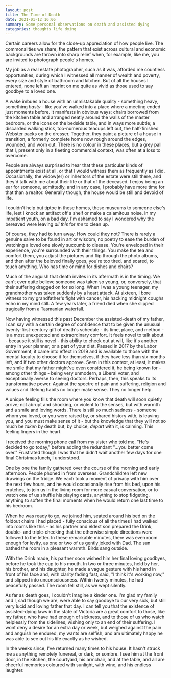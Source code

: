 ```yaml
---
layout: post
title: The Time of Death
date: 2021-01-12 16:06
summary: Some personal observations on death and assisted dying
categories: thoughts life dying
---
```


Certain careers allow for the close-up appreciation of how people live. The commonalities we share, the pattern that exist across cultural and economic backgrounds are thrown into sharp relief when, for example, like me, you are invited to photograph people's homes.
  
My job as a real estate photographer, such as it was, afforded me countless opportunities, during which I witnessed all manner of wealth and poverty, every size and style of bathroom and kitchen. But of all the houses I entered, none left an imprint on me quite as vivid as those used to say goodbye to a loved one.

A wake imbues a house with an unmistakable quality - something heavy, something *hasty* - like you've walked into a place where a meeting ended just moments before. It manifests in obvious ways; chairs borrowed from the kitchen table and arranged neatly around the walls of the master bedroom, or the icons on the bedside table, and in ways more subtle; a discarded walking stick, too-numerous teacups left out, the half-finished Webster packs on the dresser. Together, they paint a picture of a house in transition, a formerly complete home now rough around the edges, wounded, and worn out. There is no colour in these places, but a grey pall that I, present only in a fleeting commercial context, was often at a loss to overcome.

People are always surprised to hear that these particular kinds of appointments exist at all, or that I would witness them as frequently as I did.  Occasionally, the widow(er) or inheritors of the estate were still there, and they'd talk with me about their life or that of the deceased. I enjoy being an ear for someone, admittedly, and in any case, I probably have more time for that than a realtor. Generally though, the house would be still and devoid of life.
  
I couldn't help but tiptoe in these homes, these museums to someone else's life, lest I knock an artifact off a shelf or make a calamitous noise.  In my impatient youth, on a bad day, I'm ashamed to say I wondered why the bereaved were leaving *all this* for *me* to clean up.

Of course, they had to turn away. How could they not? There is rarely a genuine salve to be found in art or wisdom, no poetry to ease the burden of watching a loved one slowly succumb to disease. You're enveloped in their experience, you're surrounded with their things. You make the tea and comfort them, you adjust the pictures and flip through the photo albums, and then after the beloved finally goes, you're too tired, and scared, to touch anything. Who has time or mind for dishes and chairs?
  
Much of the anguish that death invites in its aftermath is in the timing. We can't ever quite believe someone was taken so young, or, conversely, that their suffering dragged on for so long.  When I was a young teenager, my grandmother was taken suddenly by a heart attack. At sixteen, I bore witness to my grandfather's fight with cancer, his hacking midnight coughs echo in my mind still.  A few years later, a friend died when she slipped tragically from a Tasmanian waterfall.
  
Now having witnessed this past December the assisted-death of my father, I can say with a certain degree of confidence that to be given the unusual twenty-first-century gift of death's schedule - its time, place, and method - is a most unexpected and extraordinary comfort. It feels novel to talk about - because it still *is* novel - this ability to check out at will, like it's another entry in your planner, or a part of your diet. Passed in 2017 by the Labor Government, it came into effect in 2019 and is available to those with the mental faculty to choose it for themselves, if they have less than six months left, and if two other doctors approve. Seen in this context, at least, it makes me smile that my father might've even considered it, he being known for - among other things - being very unmodern, a Liberal voter, and exceptionally averse to seeing doctors. Perhaps, then, this speaks to its transformative power. Against the spectre of pain and suffering, religion and values and lifelong habits no longer make sense. They no longer help.



A unique feeling fills the room where you know that death will soon quietly arrive; not abrupt and shocking, or violent to the senses, but with warmth and a smile and loving words. There is still so much sadness - someone whom you loved, or you were raised by, or shared history with, is leaving you, and you must make sense of it - but the knowledge that they will not so much be *taken* by death but, by choice, *depart* with it, is calming. This feeling lingers in the heart.

I received the morning phone call from my sister who told me, "He's decided to go today," before adding the redundant "...you better come over." Frustrated though I was that he didn't wait another few days for one final Christmas lunch, I understood. 

One by one the family gathered over the course of the morning and early afternoon. People phoned in from overseas. Grandchildren left new drawings on the fridge. We each took a moment of privacy with him over the next few hours, and he would occasionally rise from his bed, upon his crutches, to join us in the living room for more casual conversation, or to watch one of us shuffle his playing cards, anything to stop fidgeting, anything to soften the final moments when he would return one last time to his bedroom.

When he was ready to go, we joined him, seated around his bed on the foldout chairs I had placed - fully conscious of all the times I had walked into rooms like this - as his partner and eldest son prepared the Drink, double- and triple-checking that the otherwise simple directions were followed to the letter. In these remarkable minutes, there was even room enough for levity, as one or two of us gently joked with Dad. The sun bathed the room in a pleasant warmth. Birds sang outside.
    
With the Drink made, his partner soon wished him her final loving goodbyes, before he took the cup to his mouth. In two or three minutes, held by her, his brother, and his daughter, he made a vague gesture with his hand in front of his face and, with clarity fading fast, said, "I think it's working now," and slipped into unconsciousness. Within twenty minutes, he had peacefully passed. The room fell still, as we wept silently.

As far as death goes, I couldn't imagine a kinder one. I'm glad my family and I, sad though we are, were able to say goodbye to our very sick, but still very lucid and loving father that day. I can tell you that the existence of assisted-dying laws in the state of Victoria are a great comfort to those, like my father, who have had enough of sickness, and to those of us who watch helplessly from the sidelines, wishing only to an end of their suffering. I wont deny a desire for an extra day or week, but weighed against the pain and anguish he endured, my wants are selfish, and am ultimately happy he was able to see out his life exactly as he wished.

In the weeks since, I've returned many times to his house. It hasn't struck me as anything remotely funereal, or dark, or sombre. I see him at the front door, in the kitchen, the courtyard, his armchair, and at the table, and all are cheerful memories coloured with sunlight, with wine, and his endless laughter.  